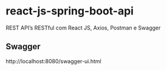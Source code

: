 # react-js-spring-boot-api
REST API’s RESTful com React JS, Axios, Postman e Swagger

## Swagger
http://localhost:8080/swagger-ui.html

